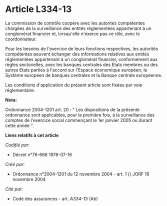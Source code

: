 # Article L334-13

La commission de contrôle coopère avec les autorités compétentes chargées de la surveillance des entités réglementées
appartenant à un conglomérat financier et, lorsqu'elle n'exerce pas ce rôle, avec le coordonnateur.

Pour les besoins de l'exercice de leurs fonctions respectives, les autorités compétentes peuvent échanger des informations
relatives aux entités réglementées appartenant à un conglomérat financier, conformément aux règles sectorielles, avec les
banques centrales des Etats membres ou des autres Etats parties à l'accord sur l'Espace économique européen, le Système
européen de banques centrales et la Banque centrale européenne.

Les conditions d'application du présent article sont fixées par voie réglementaire.

**Nota:**

Ordonnance 2004-1201 art. 20 : " Les dispositions de la présente ordonnance sont applicables, pour la première fois, à la
surveillance des comptes de l'exercice social commençant le 1er janvier 2005 ou durant cette année ".

**Liens relatifs à cet article**

_Codifié par_:

  - Décret n°76-666 1976-07-16

_Créé par_:

  - Ordonnance n°2004-1201 du 12 novembre 2004 - art. 1 () JORF 16 novembre 2004

_Cité par_:

  - Code des assurances - art. A334-13 (Ab)
